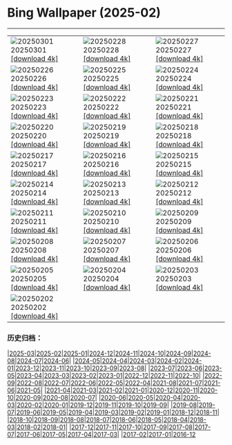 # Bing Wallpaper (2025-02)
**************

<table><tr><td><img src="https://www.bing.com/th?id=OHR.BhutanMonastery_EN-GB2130473204_1920x1080.jpg" alt="20250301"> 20250301 <a href="https://www.bing.com/th?id=OHR.BhutanMonastery_EN-GB2130473204_UHD.jpg">[download 4k]</a></td><td><img src="https://www.bing.com/th?id=OHR.PolarCub_EN-GB1844708002_1920x1080.jpg" alt="20250228"> 20250228 <a href="https://www.bing.com/th?id=OHR.PolarCub_EN-GB1844708002_UHD.jpg">[download 4k]</a></td><td><img src="https://www.bing.com/th?id=OHR.ArgyllStalker_EN-GB9934578048_1920x1080.jpg" alt="20250227"> 20250227 <a href="https://www.bing.com/th?id=OHR.ArgyllStalker_EN-GB9934578048_UHD.jpg">[download 4k]</a></td></tr><tr><td><img src="https://www.bing.com/th?id=OHR.BryceHoodoos_EN-GB1524631248_1920x1080.jpg" alt="20250226"> 20250226 <a href="https://www.bing.com/th?id=OHR.BryceHoodoos_EN-GB1524631248_UHD.jpg">[download 4k]</a></td><td><img src="https://www.bing.com/th?id=OHR.GiantCuttlefish_EN-GB1252194719_1920x1080.jpg" alt="20250225"> 20250225 <a href="https://www.bing.com/th?id=OHR.GiantCuttlefish_EN-GB1252194719_UHD.jpg">[download 4k]</a></td><td><img src="https://www.bing.com/th?id=OHR.MtFujiSunrise_EN-GB0934318884_1920x1080.jpg" alt="20250224"> 20250224 <a href="https://www.bing.com/th?id=OHR.MtFujiSunrise_EN-GB0934318884_UHD.jpg">[download 4k]</a></td></tr><tr><td><img src="https://www.bing.com/th?id=OHR.StLouisArch_EN-GB0667383384_1920x1080.jpg" alt="20250223"> 20250223 <a href="https://www.bing.com/th?id=OHR.StLouisArch_EN-GB0667383384_UHD.jpg">[download 4k]</a></td><td><img src="https://www.bing.com/th?id=OHR.ChampakaSarasi_EN-GB0515103578_1920x1080.jpg" alt="20250222"> 20250222 <a href="https://www.bing.com/th?id=OHR.ChampakaSarasi_EN-GB0515103578_UHD.jpg">[download 4k]</a></td><td><img src="https://www.bing.com/th?id=OHR.CanadaDeer_EN-GB7840896375_1920x1080.jpg" alt="20250221"> 20250221 <a href="https://www.bing.com/th?id=OHR.CanadaDeer_EN-GB7840896375_UHD.jpg">[download 4k]</a></td></tr><tr><td><img src="https://www.bing.com/th?id=OHR.IceHoleOtter_EN-GB7580568123_1920x1080.jpg" alt="20250220"> 20250220 <a href="https://www.bing.com/th?id=OHR.IceHoleOtter_EN-GB7580568123_UHD.jpg">[download 4k]</a></td><td><img src="https://www.bing.com/th?id=OHR.BlueBelize_EN-GB7414492800_1920x1080.jpg" alt="20250219"> 20250219 <a href="https://www.bing.com/th?id=OHR.BlueBelize_EN-GB7414492800_UHD.jpg">[download 4k]</a></td><td><img src="https://www.bing.com/th?id=OHR.JorvikVikingFestival2025_EN-GB9947059839_1920x1080.jpg" alt="20250218"> 20250218 <a href="https://www.bing.com/th?id=OHR.JorvikVikingFestival2025_EN-GB9947059839_UHD.jpg">[download 4k]</a></td></tr><tr><td><img src="https://www.bing.com/th?id=OHR.HumpbackMother_EN-GB6474861873_1920x1080.jpg" alt="20250217"> 20250217 <a href="https://www.bing.com/th?id=OHR.HumpbackMother_EN-GB6474861873_UHD.jpg">[download 4k]</a></td><td><img src="https://www.bing.com/th?id=OHR.BigGardenBirdwatch2025_EN-GB9755191158_1920x1080.jpg" alt="20250216"> 20250216 <a href="https://www.bing.com/th?id=OHR.BigGardenBirdwatch2025_EN-GB9755191158_UHD.jpg">[download 4k]</a></td><td><img src="https://www.bing.com/th?id=OHR.PenguinLove_EN-GB6356684660_1920x1080.jpg" alt="20250215"> 20250215 <a href="https://www.bing.com/th?id=OHR.PenguinLove_EN-GB6356684660_UHD.jpg">[download 4k]</a></td></tr><tr><td><img src="https://www.bing.com/th?id=OHR.LakeTyrrell_EN-GB6332157230_1920x1080.jpg" alt="20250214"> 20250214 <a href="https://www.bing.com/th?id=OHR.LakeTyrrell_EN-GB6332157230_UHD.jpg">[download 4k]</a></td><td><img src="https://www.bing.com/th?id=OHR.GalapagosIguana_EN-GB6309526875_1920x1080.jpg" alt="20250213"> 20250213 <a href="https://www.bing.com/th?id=OHR.GalapagosIguana_EN-GB6309526875_UHD.jpg">[download 4k]</a></td><td><img src="https://www.bing.com/th?id=OHR.YungangGrottoes_EN-GB6267033764_1920x1080.jpg" alt="20250212"> 20250212 <a href="https://www.bing.com/th?id=OHR.YungangGrottoes_EN-GB6267033764_UHD.jpg">[download 4k]</a></td></tr><tr><td><img src="https://www.bing.com/th?id=OHR.UmbrellaDay_EN-GB6243466764_1920x1080.jpg" alt="20250211"> 20250211 <a href="https://www.bing.com/th?id=OHR.UmbrellaDay_EN-GB6243466764_UHD.jpg">[download 4k]</a></td><td><img src="https://www.bing.com/th?id=OHR.AlstromPoint_EN-GB5387097476_1920x1080.jpg" alt="20250210"> 20250210 <a href="https://www.bing.com/th?id=OHR.AlstromPoint_EN-GB5387097476_UHD.jpg">[download 4k]</a></td><td><img src="https://www.bing.com/th?id=OHR.SnowySvaneti_EN-GB4839188622_1920x1080.jpg" alt="20250209"> 20250209 <a href="https://www.bing.com/th?id=OHR.SnowySvaneti_EN-GB4839188622_UHD.jpg">[download 4k]</a></td></tr><tr><td><img src="https://www.bing.com/th?id=OHR.BlueNorway_EN-GB4715422563_1920x1080.jpg" alt="20250208"> 20250208 <a href="https://www.bing.com/th?id=OHR.BlueNorway_EN-GB4715422563_UHD.jpg">[download 4k]</a></td><td><img src="https://www.bing.com/th?id=OHR.WhararikiBeach_EN-GB0621465548_1920x1080.jpg" alt="20250207"> 20250207 <a href="https://www.bing.com/th?id=OHR.WhararikiBeach_EN-GB0621465548_UHD.jpg">[download 4k]</a></td><td><img src="https://www.bing.com/th?id=OHR.ScottishSheep_EN-GB0591608610_1920x1080.jpg" alt="20250206"> 20250206 <a href="https://www.bing.com/th?id=OHR.ScottishSheep_EN-GB0591608610_UHD.jpg">[download 4k]</a></td></tr><tr><td><img src="https://www.bing.com/th?id=OHR.GoldenBridge_EN-GB1672320037_1920x1080.jpg" alt="20250205"> 20250205 <a href="https://www.bing.com/th?id=OHR.GoldenBridge_EN-GB1672320037_UHD.jpg">[download 4k]</a></td><td><img src="https://www.bing.com/th?id=OHR.RibbleheadViaduct_EN-GB1298957029_1920x1080.jpg" alt="20250204"> 20250204 <a href="https://www.bing.com/th?id=OHR.RibbleheadViaduct_EN-GB1298957029_UHD.jpg">[download 4k]</a></td><td><img src="https://www.bing.com/th?id=OHR.AustriaMarmot_EN-GB0497553794_1920x1080.jpg" alt="20250203"> 20250203 <a href="https://www.bing.com/th?id=OHR.AustriaMarmot_EN-GB0497553794_UHD.jpg">[download 4k]</a></td></tr><tr><td><img src="https://www.bing.com/th?id=OHR.FestungKonigsteinElbsandsteingebirge_EN-GB4405687940_1920x1080.jpg" alt="20250202"> 20250202 <a href="https://www.bing.com/th?id=OHR.FestungKonigsteinElbsandsteingebirge_EN-GB4405687940_UHD.jpg">[download 4k]</a></td><td></td><td></td></tr></table>

### 历史归档：

|[2025-03](/../2025-03/2025-03.md)|[2025-02](/2025-02.md)|[2025-01](/../2025-01/2025-01.md)|[2024-12](/../2024-12/2024-12.md)|[2024-11](/../2024-11/2024-11.md)|[2024-10](/../2024-10/2024-10.md)|[2024-09](/../2024-09/2024-09.md)|[2024-08](/../2024-08/2024-08.md)|[2024-07](/../2024-07/2024-07.md)|[2024-06](/../2024-06/2024-06.md)|
|[2024-05](/../2024-05/2024-05.md)|[2024-04](/../2024-04/2024-04.md)|[2024-03](/../2024-03/2024-03.md)|[2024-02](/../2024-02/2024-02.md)|[2024-01](/../2024-01/2024-01.md)|[2023-12](/../2023-12/2023-12.md)|[2023-11](/../2023-11/2023-11.md)|[2023-10](/../2023-10/2023-10.md)|[2023-09](/../2023-09/2023-09.md)|[2023-08](/../2023-08/2023-08.md)|
|[2023-07](/../2023-07/2023-07.md)|[2023-06](/../2023-06/2023-06.md)|[2023-05](/../2023-05/2023-05.md)|[2023-04](/../2023-04/2023-04.md)|[2023-03](/../2023-03/2023-03.md)|[2023-02](/../2023-02/2023-02.md)|[2023-01](/../2023-01/2023-01.md)|[2022-12](/../2022-12/2022-12.md)|[2022-11](/../2022-11/2022-11.md)|[2022-10](/../2022-10/2022-10.md)|
|[2022-09](/../2022-09/2022-09.md)|[2022-08](/../2022-08/2022-08.md)|[2022-07](/../2022-07/2022-07.md)|[2022-06](/../2022-06/2022-06.md)|[2022-05](/../2022-05/2022-05.md)|[2022-04](/../2022-04/2022-04.md)|[2021-08](/../2021-08/2021-08.md)|[2021-07](/../2021-07/2021-07.md)|[2021-06](/../2021-06/2021-06.md)|[2021-05](/../2021-05/2021-05.md)|
|[2021-04](/../2021-04/2021-04.md)|[2021-03](/../2021-03/2021-03.md)|[2021-02](/../2021-02/2021-02.md)|[2021-01](/../2021-01/2021-01.md)|[2020-12](/../2020-12/2020-12.md)|[2020-11](/../2020-11/2020-11.md)|[2020-10](/../2020-10/2020-10.md)|[2020-09](/../2020-09/2020-09.md)|[2020-08](/../2020-08/2020-08.md)|[2020-07](/../2020-07/2020-07.md)|
|[2020-06](/../2020-06/2020-06.md)|[2020-05](/../2020-05/2020-05.md)|[2020-04](/../2020-04/2020-04.md)|[2020-03](/../2020-03/2020-03.md)|[2020-02](/../2020-02/2020-02.md)|[2020-01](/../2020-01/2020-01.md)|[2019-12](/../2019-12/2019-12.md)|[2019-11](/../2019-11/2019-11.md)|[2019-10](/../2019-10/2019-10.md)|[2019-09](/../2019-09/2019-09.md)|
|[2019-08](/../2019-08/2019-08.md)|[2019-07](/../2019-07/2019-07.md)|[2019-06](/../2019-06/2019-06.md)|[2019-05](/../2019-05/2019-05.md)|[2019-04](/../2019-04/2019-04.md)|[2019-03](/../2019-03/2019-03.md)|[2019-02](/../2019-02/2019-02.md)|[2019-01](/../2019-01/2019-01.md)|[2018-12](/../2018-12/2018-12.md)|[2018-11](/../2018-11/2018-11.md)|
|[2018-10](/../2018-10/2018-10.md)|[2018-09](/../2018-09/2018-09.md)|[2018-08](/../2018-08/2018-08.md)|[2018-07](/../2018-07/2018-07.md)|[2018-06](/../2018-06/2018-06.md)|[2018-05](/../2018-05/2018-05.md)|[2018-04](/../2018-04/2018-04.md)|[2018-03](/../2018-03/2018-03.md)|[2018-02](/../2018-02/2018-02.md)|[2018-01](/../2018-01/2018-01.md)|
|[2017-12](/../2017-12/2017-12.md)|[2017-11](/../2017-11/2017-11.md)|[2017-10](/../2017-10/2017-10.md)|[2017-09](/../2017-09/2017-09.md)|[2017-08](/../2017-08/2017-08.md)|[2017-07](/../2017-07/2017-07.md)|[2017-06](/../2017-06/2017-06.md)|[2017-05](/../2017-05/2017-05.md)|[2017-04](/../2017-04/2017-04.md)|[2017-03](/../2017-03/2017-03.md)|
|[2017-02](/../2017-02/2017-02.md)|[2017-01](/../2017-01/2017-01.md)|[2016-12](/../2016-12/2016-12.md)